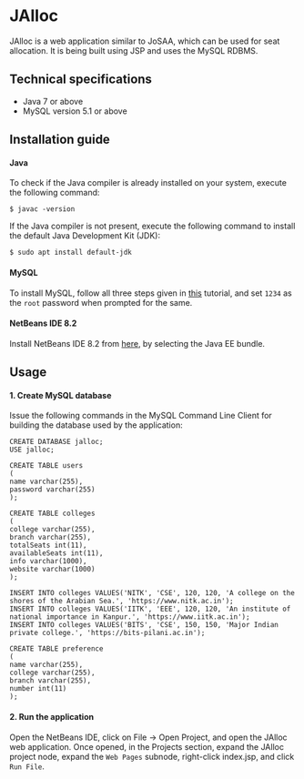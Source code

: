 # JAlloc
JAlloc is a web application similar to JoSAA, which can be used for seat allocation. It is being built using JSP and uses the MySQL RDBMS.

## Technical specifications
* Java 7 or above
* MySQL version 5.1 or above

## Installation guide

#### Java
To check if the Java compiler is already installed on your system, execute the following command:
```
$ javac -version
```

If the Java compiler is not present, execute the following command to install the default Java Development Kit (JDK):
```
$ sudo apt install default-jdk
```

#### MySQL
To install MySQL, follow all three steps given in [this](https://www.digitalocean.com/community/tutorials/how-to-install-mysql-on-ubuntu-18-04) tutorial, and set `1234` as the `root` password when prompted for the same.

#### NetBeans IDE 8.2
Install NetBeans IDE 8.2 from [here](https://netbeans.org/downloads/old/8.2/), by selecting the Java EE bundle.

## Usage

#### 1. Create MySQL database

Issue the following commands in the MySQL Command Line Client for building the database used by the application:
```
CREATE DATABASE jalloc;
USE jalloc;

CREATE TABLE users
(
name varchar(255),
password varchar(255)
);

CREATE TABLE colleges
(
college varchar(255),
branch varchar(255),
totalSeats int(11),
availableSeats int(11),
info varchar(1000),
website varchar(1000)
);

INSERT INTO colleges VALUES('NITK', 'CSE', 120, 120, 'A college on the shores of the Arabian Sea.', 'https://www.nitk.ac.in');
INSERT INTO colleges VALUES('IITK', 'EEE', 120, 120, 'An institute of national importance in Kanpur.', 'https://www.iitk.ac.in');
INSERT INTO colleges VALUES('BITS', 'CSE', 150, 150, 'Major Indian private college.', 'https://bits-pilani.ac.in');

CREATE TABLE preference
(
name varchar(255),
college varchar(255),
branch varchar(255),
number int(11)
);
```

#### 2. Run the application

Open the NetBeans IDE, click on File -> Open Project, and open the JAlloc web application. Once opened, in the Projects section, expand the JAlloc project node, expand the `Web Pages` subnode, right-click index.jsp, and click `Run File`.
